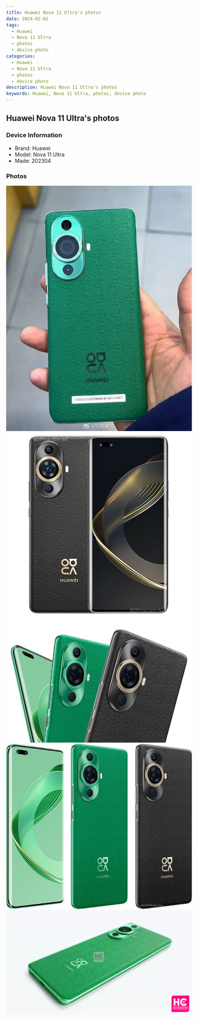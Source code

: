 ```yaml
---
title: Huawei Nova 11 Ultra's photos
date: 2024-02-02
tags: 
  - Huawei
  - Nova 11 Ultra
  - photos
  - device photo
categories: 
  - Huawei
  - Nova 11 Ultra
  - photos
  - device photo
description: Huawei Nova 11 Ultra's photos
keywords: Huawei, Nova 11 Ultra, photos, device photo
---
```


## Huawei Nova 11 Ultra's photos

### Device Information

- Brand: Huawei
- Model: Nova 11 Ultra
- Made: 202304

### Photos

![/images/best-assets/devices/huawei/huawei-nova-11-ultra/1.jpg](/images/best-assets/devices/huawei/huawei-nova-11-ultra/1.jpg)
![/images/best-assets/devices/huawei/huawei-nova-11-ultra/2.jpg](/images/best-assets/devices/huawei/huawei-nova-11-ultra/2.jpg)
![/images/best-assets/devices/huawei/huawei-nova-11-ultra/3.jpg](/images/best-assets/devices/huawei/huawei-nova-11-ultra/3.jpg)
![/images/best-assets/devices/huawei/huawei-nova-11-ultra/4.jpg](/images/best-assets/devices/huawei/huawei-nova-11-ultra/4.jpg)
![/images/best-assets/devices/huawei/huawei-nova-11-ultra/5.jpg](/images/best-assets/devices/huawei/huawei-nova-11-ultra/5.jpg)
